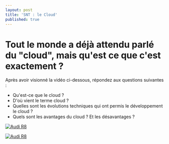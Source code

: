 ```yaml
---
layout: post
title: 'SNT : le Cloud'
published: true
---
```





# Tout le monde a déjà attendu parlé du "cloud", mais qu'est ce que c'est exactement ?

Après avoir visionné la vidéo ci-dessous, répondez aux questions suivantes : 

- Qu'est-ce que le cloud ?
- D'où vient le terme cloud ?
- Quelles sont les évolutions techniques qui ont permis le développement le cloud ? 
- Quels sont les avantages du cloud ? Et les désavantages ? 






[![Audi R8](http://img.youtube.com/vi/K5YawCCUxa_E&feature=youtu.be/0.jpg)](https://www.youtube.com/watch?v=5YawCCUxa_E&feature=youtu.be "Audi R8")



[![Audi R8](http://img.youtube.com/vi/KOxbO0EI4MA/0.jpg)](https://www.youtube.com/watch?v=KOxbO0EI4MA "Audi R8")
